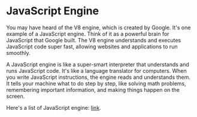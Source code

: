 # JavaScript Engine

You may have heard of the V8 engine, which is created by Google. It's one example of a JavaScript engine. Think of it as a powerful brain for JavaScript that Google built. The V8 engine understands and executes JavaScript code super fast, allowing websites and applications to run smoothly. 

A JavaScript engine is like a super-smart interpreter that understands and runs JavaScript code. It's like a language translator for computers. When you write JavaScript instructions, the engine reads and understands them. It tells your machine what to do step by step, like solving math problems, remembering important information, and making things happen on the screen. 

Here's a list of JavaScript engine: [link](https://en.wikipedia.org/wiki/List_of_ECMAScript_engines).


